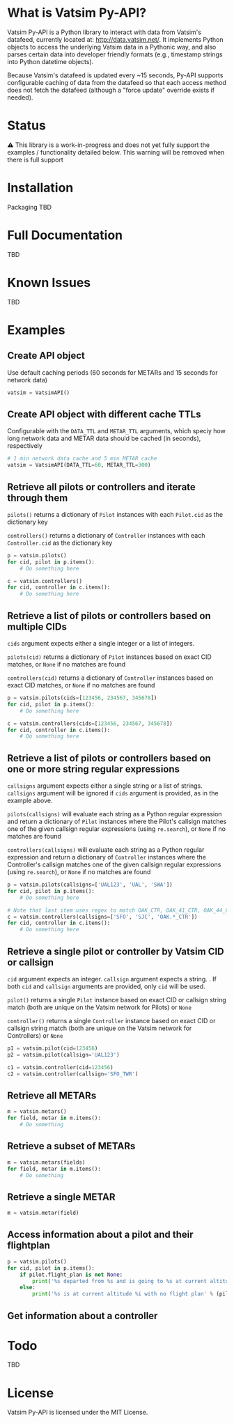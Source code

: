 # What is Vatsim Py-API?
Vatsim Py-API is a Python library to interact with data from Vatsim's datafeed, currently located at: http://data.vatsim.net/. It implements Python objects to access the underlying Vatsim data in a Pythonic way, and also parses certain data into developer friendly formats (e.g., timestamp strings into Python datetime objects). 

Because Vatsim's datafeed is updated every ~15 seconds, Py-API supports configurable caching of data from the datafeed so that each access method does not fetch the datafeed (although a "force update" override exists if needed).

# Status
:warning: This library is a work-in-progress and does not yet fully support the examples / functionality detailed below. This warning will be removed when there is full support

# Installation
Packaging TBD

# Full Documentation
TBD

# Known Issues
TBD

# Examples

## Create API object
Use default caching periods (60 seconds for METARs and 15 seconds for network data)
```python
vatsim = VatsimAPI()
```

## Create API object with different cache TTLs
Configurable with the `DATA_TTL` and `METAR_TTL` arguments, which speciy how long network data and METAR data should be cached (in seconds), respectively
```python
# 1 min network data cache and 5 min METAR cache
vatsim = VatsimAPI(DATA_TTL=60, METAR_TTL=300)
```

## Retrieve all pilots or controllers and iterate through them
`pilots()` returns a dictionary of `Pilot` instances with each `Pilot.cid` as the dictionary key

`controllers()` returns a dictionary of `Controller` instances with each `Controller.cid` as the dictionary key
```python
p = vatsim.pilots()
for cid, pilot in p.items():
    # Do something here

c = vatsim.controllers()
for cid, controller in c.items():
    # Do something here
```

## Retrieve a list of pilots  or controllers based on multiple CIDs
`cids` argument expects either a single integer or a list of integers.

`pilots(cid)` returns a dictionary of `Pilot` instances based on exact CID matches, or `None` if no matches are found

`controllers(cid)` returns a dictionary of `Controller` instances based on exact CID matches, or `None` if no matches are found
```python
p = vatsim.pilots(cids=[123456, 234567, 345678])
for cid, pilot in p.items():
    # Do something here

c = vatsim.controllers(cids=[123456, 234567, 345678])
for cid, controller in c.items():
    # Do something here
```

## Retrieve a list of pilots or controllers based on one or more string regular expressions
`callsigns` argument expects either a single string or a list of strings. `callsigns` argument will be ignored if `cids` argument is provided, as in the example above.

`pilots(callsigns)` will evaluate each string as a Python regular expression and return a dictionary of `Pilot` instances where the Pilot's callsign matches one of the given callsign regular expressions (using `re.search`), or `None` if no matches are found

`controllers(callsigns)` will evaluate each string as a Python regular expression and return a dictionary of `Controller` instances where the Controller's callsign matches one of the given callsign regular expressions (using `re.search`), or `None` if no matches are found
```python
p = vatsim.pilots(callsigns=['UAL123', 'UAL', 'SWA'])
for cid, pilot in p.items():
    # Do something here

# Note that last item uses regex to match OAK_CTR, OAK_41_CTR, OAK_44_CTR, etc. but not OAK_GND
c = vatsim.controllers(callsigns=['SFO', 'SJC', 'OAK.*_CTR'])
for cid, controller in c.items():
    # Do something here
```

## Retrieve a single pilot or controller by Vatsim CID or callsign
`cid` argument expects an integer. `callsign` argument expects a string. . If both `cid` and `callsign` arguments are provided, only `cid` will be used.

`pilot()` returns a single `Pilot` instance based on exact CID or callsign string match (both are unique on the Vatsim network for Pilots) or `None`

`controller()` returns a single `Controller` instance based on exact CID or callsign string match (both are unique on the Vatsim network for Controllers) or `None`
```python
p1 = vatsim.pilot(cid=123456)
p2 = vatsim.pilot(callsign='UAL123')

c1 = vatsim.controller(cid=123456)
c2 = vatsim.controller(callsign='SFO_TWR')
```

## Retrieve all METARs
```python
m = vatsim.metars()
for field, metar in m.items():
    # Do something
```

## Retrieve a subset of METARs
```python
m = vatsim.metars(fields)
for field, metar in m.items():
    # Do something
```

## Retrieve a single METAR
```python
m = vatsim.metar(field)
```

## Access information about a pilot and their flightplan
```python
p = vatsim.pilots()
for cid, pilot in p.items():
    if pilot.flight_plan is not None:
        print('%s departed from %s and is going to %s at current altitude %i' % (pilot.callsign, pilot.flight_plan.departure, pilot.flight_plan.arrival, pilot.altitude))
    else:
        print('%s is at current altitude %i with no flight plan' % (pilot.callsign, pilot.altitude))
```

## Get information about a controller


# Todo
TBD

# License
Vatsim Py-API is licensed under the MIT License.
